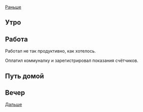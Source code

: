 [Раньше](2021.04.21.md)  
## Утро
## Работа
Работал не так продуктивно, как хотелось.

Оплатил коммуналку и зарегистрировал показания счётчиков.
## Путь домой
## Вечер
[Дальше](2021.04.23.md)
